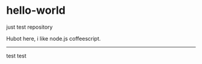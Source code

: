 hello-world
===========

just test repository

Hubot here, i like node.js coffeescript.
***************************************
test
test

